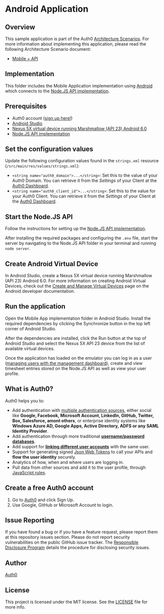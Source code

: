 # Android Application

## Overview

This sample application is part of the Auth0 [Architecture Scenarios](https://auth0.com/docs/architecture-scenarios). For more information about implementing this application, please read the following Architecture Scenario document:

* [Mobile + API](https://auth0.com/docs/architecture-scenarios/application/mobile-api)

## Implementation

This folder includes the Mobile Application implementation using [Android](https://developer.android.com/index.html) which connects to the [Node.JS API implementation](https://github.com/auth0-samples/auth0-pnp-exampleco-timesheets/tree/master/timesheets-api/node).

## Prerequisites

* Auth0 account ([sign up here!](https://auth0.com/signup))
* [Android Studio](https://developer.android.com/studio/index.html)
* [Nexus 5X virtual device running Marshmallow (API 23) Android 6.0](https://developer.android.com/studio/run/managing-avds.html)
* [Node.JS API implementation](https://github.com/auth0-samples/auth0-pnp-exampleco-timesheets/tree/master/timesheets-api/node)

## Set the configuration values

Update the following configuration values found in the `strings.xml` resource (`/src/main/res/values/strings.xml`):

* `<string name="auth0_domain">...</string>`: Set this to the value of your Auth0 Domain. You can retrieve it from the *Settings* of your Client at the [Auth0 Dashboard](https://manage.auth0.com/#/clients).
* `<string name="auth0_client_id">...</string>`: Set this to the value for your Auth0 Client. You can retrieve it from the *Settings* of your Client at the [Auth0 Dashboard](https://manage.auth0.com/#/clients).

## Start the Node.JS API

Follow the instructions for setting up the [Node.JS API implementation](https://github.com/auth0-samples/auth0-pnp-exampleco-timesheets/tree/master/timesheets-api/node).

After installing the required packages and configuring the `.env` file, start the server by navigating to the Node.JS API folder in your terminal and running `node server`.

## Create Android Virtual Device

In Android Studio, create a Nexus 5X virtual device running Marshmallow (API 23) Android 6.0. For more information on creating Android Virtual Devices, check out the [Create and Manage Virtual Devices](https://developer.android.com/studio/run/managing-avds.html) page on the Android developer documentation.

## Run the application

Open the Mobile App implementation folder in Android Studio. Install the required dependencies by clicking the Synchronize button in the top left corner of Android Studio.

After the dependencies are installed, click the Run button at the top of Android Studio and select the Nexus 5X API 23 device from the list of available virtual devices.

Once the application has loaded on the emulator you can log in as a user ([managing users with the management dashboard](https://auth0.com/docs/user-profile#manage-users-using-the-management-dashboard)), create and view timesheet entries stored on the Node.JS API as well as view your user profile.

## What is Auth0?

Auth0 helps you to:

* Add authentication with [multiple authentication sources](https://docs.auth0.com/identityproviders), either social like **Google, Facebook, Microsoft Account, LinkedIn, GitHub, Twitter, Box, Salesforce, amont others**, or enterprise identity systems like **Windows Azure AD, Google Apps, Active Directory, ADFS or any SAML Identity Provider**.
* Add authentication through more traditional **[username/password databases](https://docs.auth0.com/mysql-connection-tutorial)**.
* Add support for **[linking different user accounts](https://docs.auth0.com/link-accounts)** with the same user.
* Support for generating signed [Json Web Tokens](https://docs.auth0.com/jwt) to call your APIs and **flow the user identity** securely.
* Analytics of how, when and where users are logging in.
* Pull data from other sources and add it to the user profile, through [JavaScript rules](https://docs.auth0.com/rules).

## Create a free Auth0 account

1. Go to [Auth0](https://auth0.com/signup) and click Sign Up.
2. Use Google, GitHub or Microsoft Account to login.

## Issue Reporting

If you have found a bug or if you have a feature request, please report them at this repository issues section. Please do not report security vulnerabilities on the public GitHub issue tracker. The [Responsible Disclosure Program](https://auth0.com/whitehat) details the procedure for disclosing security issues.

## Author

[Auth0](auth0.com)

## License

This project is licensed under the MIT license. See the [LICENSE](LICENSE.txt) file for more info.